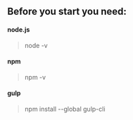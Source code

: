 ## Before you start you need:
#### node.js
> node -v
#### npm
> npm -v
#### gulp
> npm install --global gulp-cli

